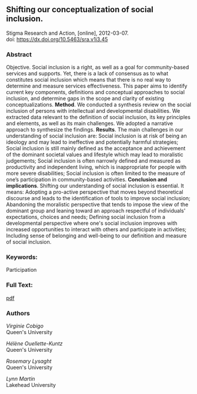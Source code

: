 ## Shifting our conceptualization of social inclusion. ##  
Stigma Research and Action, [online], 2012-03-07.  
 doi: https://dx.doi.org/10.5463/sra.v1i3.45

### Abstract ###
Objective. Social inclusion is a right, as well as a goal for community-based services and supports. Yet, there is a lack of consensus as to what constitutes social inclusion which means that there is no real way to determine and measure services effectiveness. This paper aims to identify current key components, definitions and conceptual approaches to social inclusion, and determine gaps in the scope and clarity of existing conceptualizations. **Method**. We conducted a synthesis review on the social inclusion of persons with intellectual and developmental disabilities. We extracted data relevant to the definition of social inclusion, its key principles and elements, as well as its main challenges. We adopted a narrative approach to synthesize the findings. **Results**. The main challenges in our understanding of social inclusion are: Social inclusion is at risk of being an ideology and may lead to ineffective and potentially harmful strategies; Social inclusion is still mainly defined as the acceptance and achievement of the dominant societal values and lifestyle which may lead to moralistic judgements; Social inclusion is often narrowly defined and measured as productivity and independent living, which is inappropriate for people with more severe disabilities; Social inclusion is often limited to the measure of one’s participation in community-based activities. **Conclusion and implications**. Shifting our understanding of social inclusion is essential. It means: Adopting a pro-active perspective that moves beyond theoretical discourse and leads to the identification of tools to improve social inclusion; Abandoning the moralistic perspective that tends to impose the view of the dominant group and leaning toward an approach respectful of individuals' expectations, choices and needs; Defining social inclusion from a developmental perspective where one's social inclusion improves with increased opportunities to interact with others and participate in activities; Including sense of belonging and well-being to our definition and measure of social inclusion.

### Keywords: ###
Participation

### Full Text: ###
[pdf](https://osf.io/azexs)

### Authors ####
*Virginie Cobigo*  
Queen's University

*Hélène Ouellette-Kuntz*  
Queen's University

*Rosemary Lysaght*  
Queen's University

*Lynn Martin*  
Lakehead University